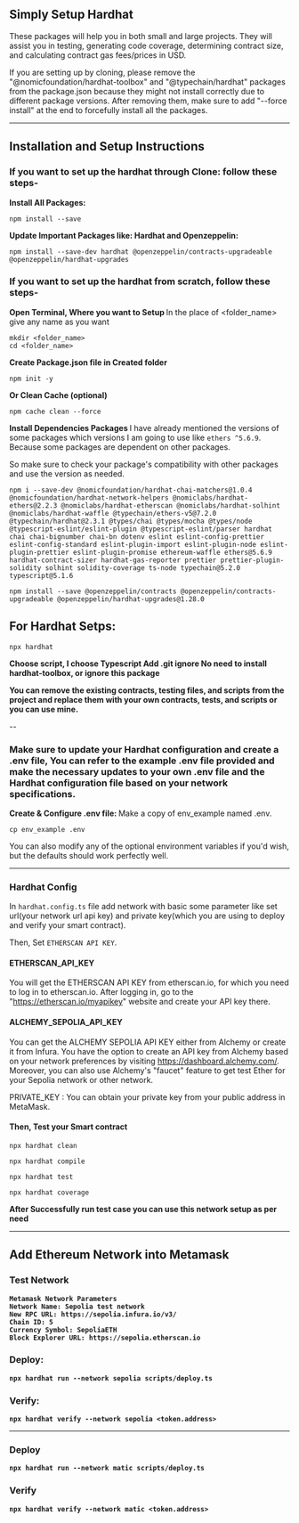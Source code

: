 <!-- @format -->

## Simply Setup Hardhat

These packages will help you in both small and large projects. They will assist you in testing, generating code coverage, determining contract size, and calculating contract gas fees/prices in USD.

If you are setting up by cloning, please remove the "@nomicfoundation/hardhat-toolbox" and "@typechain/hardhat" packages from the package.json because they might not install correctly due to different package versions. After removing them, make sure to add "--force install" at the end to forcefully install all the packages. </p>

---

## Installation and Setup Instructions

### If you want to set up the hardhat through Clone: follow these steps-

<b> Install All Packages: </b>

    npm install --save

<b> Update Important Packages like: Hardhat and Openzeppelin: </b>

    npm install --save-dev hardhat @openzeppelin/contracts-upgradeable @openzeppelin/hardhat-upgrades

### If you want to set up the hardhat from scratch, follow these steps-

<b> Open Terminal, Where you want to Setup </b>
In the place of <folder_name> give any name as you want

    mkdir <folder_name>
    cd <folder_name>

<b> Create Package.json file in Created folder </b>

    npm init -y

<b> Or Clean Cache (optional) </b>

    npm cache clean --force

<b> Install Dependencies Packages </b>
I have already mentioned the versions of some packages which versions I am going to use like `ethers ^5.6.9`. Because some packages are dependent on other packages.

So make sure to check your package's compatibility with other packages and use the version as needed.

    npm i --save-dev @nomicfoundation/hardhat-chai-matchers@1.0.4 @nomicfoundation/hardhat-network-helpers @nomiclabs/hardhat-ethers@2.2.3 @nomiclabs/hardhat-etherscan @nomiclabs/hardhat-solhint @nomiclabs/hardhat-waffle @typechain/ethers-v5@7.2.0 @typechain/hardhat@2.3.1 @types/chai @types/mocha @types/node @typescript-eslint/eslint-plugin @typescript-eslint/parser hardhat chai chai-bignumber chai-bn dotenv eslint eslint-config-prettier eslint-config-standard eslint-plugin-import eslint-plugin-node eslint-plugin-prettier eslint-plugin-promise ethereum-waffle ethers@5.6.9 hardhat-contract-sizer hardhat-gas-reporter prettier prettier-plugin-solidity solhint solidity-coverage ts-node typechain@5.2.0 typescript@5.1.6

    npm install --save @openzeppelin/contracts @openzeppelin/contracts-upgradeable @openzeppelin/hardhat-upgrades@1.28.0

## For Hardhat Setps:

    npx hardhat

<b> Choose script, I choose Typescript </b>
<b> Add .git ignore </b>
<b> No need to install hardhat-toolbox, or ignore this package </b>

<b> You can remove the existing contracts, testing files, and scripts from the project and replace them with your own contracts, tests, and scripts or you can use mine. </b>

--

### Make sure to update your Hardhat configuration and create a .env file, You can refer to the example .env file provided and make the necessary updates to your own .env file and the Hardhat configuration file based on your network specifications.

<b> Create & Configure .env file: </b>
Make a copy of env_example named .env.

    cp env_example .env

You can also modify any of the optional environment variables if you'd wish, but the defaults should work perfectly well.

---

### Hardhat Config

In `hardhat.config.ts` file add network with basic some parameter like set url(your network url api key) and private key(which you are using to deploy and verify your smart contract).

Then, Set `ETHERSCAN API KEY`.

#### ETHERSCAN_API_KEY

You will get the ETHERSCAN API KEY from etherscan.io, for which you need to log in to etherscan.io. After logging in, go to the "https://etherscan.io/myapikey" website and create your API key there.

#### ALCHEMY_SEPOLIA_API_KEY

You can get the ALCHEMY SEPOLIA API KEY either from Alchemy or create it from Infura. You have the option to create an API key from Alchemy based on your network preferences by visiting https://dashboard.alchemy.com/. Moreover, you can also use Alchemy's "faucet" feature to get test Ether for your Sepolia network or other network.

PRIVATE_KEY : You can obtain your private key from your public address in MetaMask.

#### Then, Test your Smart contract

    npx hardhat clean

    npx hardhat compile

    npx hardhat test

    npx hardhat coverage

<b> After Successfully run test case you can use this network setup as per need <b>

---

## Add Ethereum Network into Metamask

### Test Network

    Metamask Network Parameters
    Network Name: Sepolia test network
    New RPC URL: https://sepolia.infura.io/v3/
    Chain ID: 5
    Currency Symbol: SepoliaETH
    Block Explorer URL: https://sepolia.etherscan.io

### Deploy:

    npx hardhat run --network sepolia scripts/deploy.ts

### Verify:

    npx hardhat verify --network sepolia <token.address>

---

### Deploy

    npx hardhat run --network matic scripts/deploy.ts

### Verify

    npx hardhat verify --network matic <token.address>
